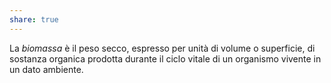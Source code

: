 ```yaml
---
share: true
---
```

La *biomassa* è il peso secco, espresso per unità di volume o superficie, di sostanza organica prodotta durante il ciclo vitale di un organismo vivente in un dato ambiente.
